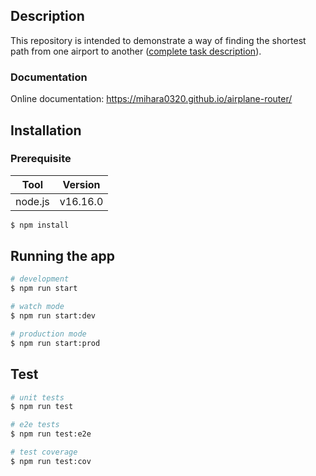 
## Description
This repository is intended to demonstrate a way of finding the shortest path from one airport to another ([complete task description](TASK.md)).  

### Documentation
Online documentation: https://mihara0320.github.io/airplane-router/

## Installation

### Prerequisite

| Tool    | Version  |
|---------|----------|
| node.js | v16.16.0 |


```bash
$ npm install
```

## Running the app

```bash
# development
$ npm run start

# watch mode
$ npm run start:dev

# production mode
$ npm run start:prod
```

## Test

```bash
# unit tests
$ npm run test

# e2e tests
$ npm run test:e2e

# test coverage
$ npm run test:cov
```

